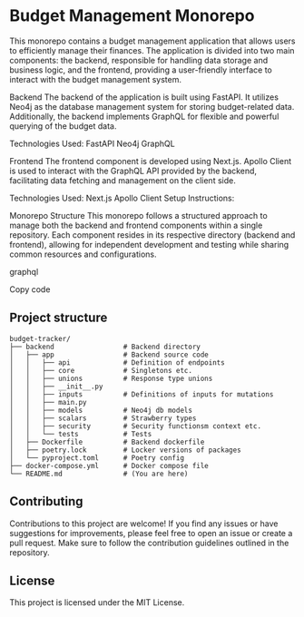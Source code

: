 
# Budget Management Monorepo
This monorepo contains a budget management application that allows users to efficiently manage their finances. 
The application is divided into two main components: the backend, responsible for handling data storage and business logic, and the frontend, providing a user-friendly interface to interact with the budget management system.

Backend
The backend of the application is built using FastAPI. It utilizes Neo4j as the database management system for storing budget-related data. 
Additionally, the backend implements GraphQL for flexible and powerful querying of the budget data.

Technologies Used:
FastAPI
Neo4j
GraphQL

Frontend
The frontend component is developed using Next.js. Apollo Client is used to interact with the GraphQL API provided by the backend, facilitating data fetching and management on the client side.

Technologies Used:
Next.js
Apollo Client
Setup Instructions:

Monorepo Structure
This monorepo follows a structured approach to manage both the backend and frontend components within a single repository. 
Each component resides in its respective directory (backend and frontend), allowing for independent development and testing while sharing common resources and configurations.

graphql

Copy code

## Project structure

```mermaid
budget-tracker/
├── backend                 # Backend directory
│   ├── app                 # Backend source code
│   │   ├── api             # Definition of endpoints
│   │   ├── core            # Singletons etc.
│   │   ├── unions          # Response type unions
│   │   ├── __init__.py
│   │   ├── inputs          # Definitions of inputs for mutations
│   │   ├── main.py
│   │   ├── models          # Neo4j db models
│   │   ├── scalars         # Strawberry types
│   │   ├── security        # Security functionsm context etc.
│   │   └── tests           # Tests
│   ├── Dockerfile          # Backend dockerfile
│   ├── poetry.lock         # Locker versions of packages
│   └── pyproject.toml      # Poetry config
├── docker-compose.yml      # Docker compose file
└── README.md               # (You are here)
```

## Contributing

Contributions to this project are welcome! If you find any issues or have suggestions for improvements, please feel free to open an issue or create a pull request. Make sure to follow the contribution guidelines outlined in the repository.

## License
This project is licensed under the MIT License.

